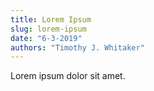 ```yaml
---
title: Lorem Ipsum
slug: lorem-ipsum
date: "6-3-2019"
authors: "Timothy J. Whitaker"
---
```


Lorem ipsum dolor sit amet.
